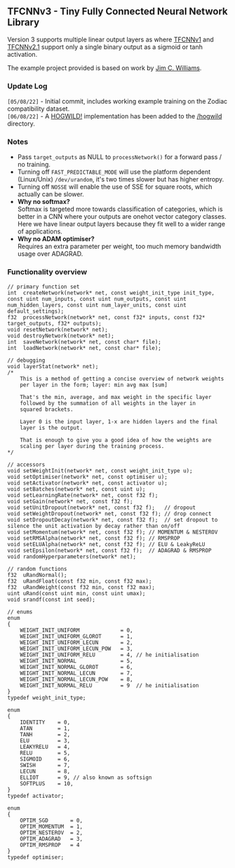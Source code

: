 ## TFCNNv3 - Tiny Fully Connected Neural Network Library
Version 3 supports multiple linear output layers as where [TFCNNv1](https://github.com/TFCNN/TFCNNv1) and [TFCNNv2.1](https://github.com/TFCNN/TFCNNv2/tree/main/TFCNNV2.1) support only a single binary output as a sigmoid or tanh activation.

The example project provided is based on work by [Jim C. Williams](https://github.com/jcwml/neural_zodiac).

### Update Log
`[05/08/22]` - Initial commit, includes working example training on the Zodiac compatibility dataset.<br>
`[06/08/22]` - A [HOGWILD!](https://arxiv.org/pdf/1106.5730.pdf) implementation has been added to the [/hogwild](/hogwild) directory.<br>

### Notes
- Pass `target_outputs` as NULL to `processNetwork()` for a forward pass / no training.
- Turning off `FAST_PREDICTABLE_MODE` will use the platform dependent (Linux/Unix) `/dev/urandom`, it's two times slower but has higher entropy.
- Turning off `NOSSE` will enable the use of SSE for square roots, which actually can be slower.
- **Why no softmax?**<br>Softmax is targeted more towards classification of categories, which is better in a CNN where your outputs are onehot vector category classes. Here we have linear output layers because they fit well to a wider range of applications.
- **Why no ADAM optimiser?**<br>Requires an extra parameter per weight, too much memory bandwidth usage over ADAGRAD.

### Functionality overview
```
// primary function set
int  createNetwork(network* net, const weight_init_type init_type, const uint num_inputs, const uint num_outputs, const uint num_hidden_layers, const uint num_layer_units, const uint default_settings);
f32  processNetwork(network* net, const f32* inputs, const f32* target_outputs, f32* outputs);
void resetNetwork(network* net);
void destroyNetwork(network* net);
int  saveNetwork(network* net, const char* file);
int  loadNetwork(network* net, const char* file);

// debugging
void layerStat(network* net);
/*
    This is a method of getting a concise overview of network weights
    per layer in the form; layer: min avg max [sum]
    
    That's the min, average, and max weight in the specific layer
    followed by the summation of all weights in the layer in
    squared brackets.
    
    Layer 0 is the input layer, 1-x are hidden layers and the final
    layer is the output.
    
    That is enough to give you a good idea of how the weights are
    scaling per layer during the training process.
*/

// accessors
void setWeightInit(network* net, const weight_init_type u);
void setOptimiser(network* net, const optimiser u);
void setActivator(network* net, const activator u);
void setBatches(network* net, const uint u);
void setLearningRate(network* net, const f32 f);
void setGain(network* net, const f32 f);
void setUnitDropout(network* net, const f32 f);   // dropout
void setWeightDropout(network* net, const f32 f); // drop connect
void setDropoutDecay(network* net, const f32 f);  // set dropout to silence the unit activation by decay rather than on/off
void setMomentum(network* net, const f32 f); // MOMENTUM & NESTEROV
void setRMSAlpha(network* net, const f32 f); // RMSPROP
void setELUAlpha(network* net, const f32 f); // ELU & LeakyReLU
void setEpsilon(network* net, const f32 f);  // ADAGRAD & RMSPROP
void randomHyperparameters(network* net);

// random functions
f32  uRandNormal();
f32  uRandFloat(const f32 min, const f32 max);
f32  uRandWeight(const f32 min, const f32 max);
uint uRand(const uint min, const uint umax);
void srandf(const int seed);

// enums
enum 
{
    WEIGHT_INIT_UNIFORM             = 0,
    WEIGHT_INIT_UNIFORM_GLOROT      = 1,
    WEIGHT_INIT_UNIFORM_LECUN       = 2,
    WEIGHT_INIT_UNIFORM_LECUN_POW   = 3,
    WEIGHT_INIT_UNIFORM_RELU        = 4, // he initialisation
    WEIGHT_INIT_NORMAL              = 5,
    WEIGHT_INIT_NORMAL_GLOROT       = 6,
    WEIGHT_INIT_NORMAL_LECUN        = 7,
    WEIGHT_INIT_NORMAL_LECUN_POW    = 8,
    WEIGHT_INIT_NORMAL_RELU         = 9  // he initialisation
}
typedef weight_init_type;

enum 
{
    IDENTITY    = 0,
    ATAN        = 1,
    TANH        = 2,
    ELU         = 3,
    LEAKYRELU   = 4,
    RELU        = 5,
    SIGMOID     = 6,
    SWISH       = 7,
    LECUN       = 8,
    ELLIOT      = 9, // also known as softsign
    SOFTPLUS    = 10,
}
typedef activator;

enum 
{
    OPTIM_SGD       = 0,
    OPTIM_MOMENTUM  = 1,
    OPTIM_NESTEROV  = 2,
    OPTIM_ADAGRAD   = 3,
    OPTIM_RMSPROP   = 4
}
typedef optimiser;
```

